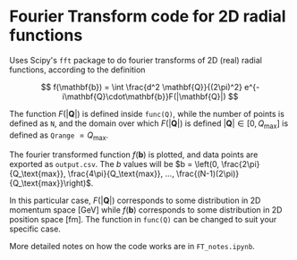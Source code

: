 # Fourier Transform code for 2D radial functions

Uses Scipy's `fft` package to do fourier transforms of 2D (real) radial functions, according to the definition

$$ f(\mathbf{b}) = \int \frac{d^2 \mathbf{Q}}{(2\pi)^2} e^{-i\mathbf{Q}\cdot\mathbf{b}}F(|\mathbf{Q}|) $$

The function $F(|\mathbf{Q}|)$ is defined inside `func(Q)`, while the number of points is defined as `N`, and the domain over which $F(|\mathbf{Q}|)$ is defined $|\mathbf{Q}| \in [0, Q_\text{max}]$ is defined as `Qrange` $= Q_\text{max}$.

The fourier transformed function $f(\mathbf{b})$ is plotted, and data points are exported as `output.csv`. The $b$ values will be $b = \left(0, \frac{2\pi}{Q_\text{max}}, \frac{4\pi}{Q_\text{max}}, ..., \frac{(N-1)(2\pi)}{Q_\text{max}}\right)$.

In this particular case, $F(|\mathbf{Q}|)$ corresponds to some distribution in 2D momentum space $[\text{GeV}]$ while $f(\mathbf{b})$ corresponds to some distribution in 2D position space $[\text{fm}]$. The function in `func(Q)` can be changed to suit your specific case.

More detailed notes on how the code works are in `FT_notes.ipynb`.